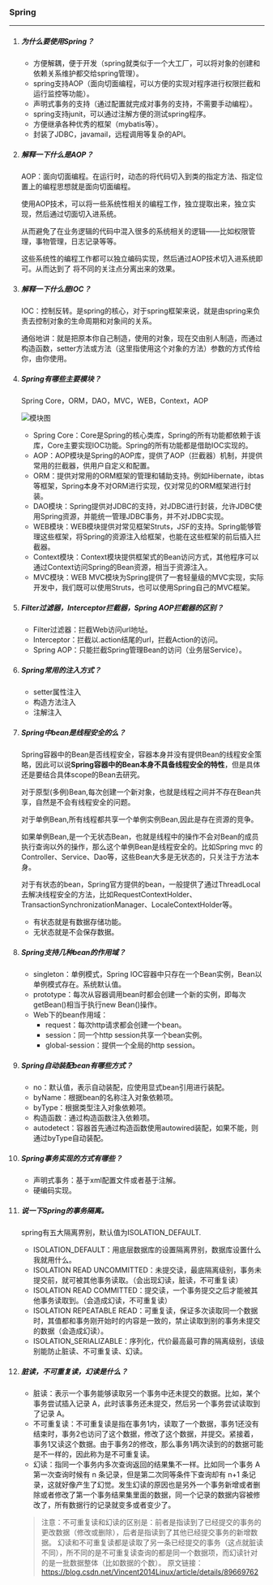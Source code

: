 ### Spring

***

1. ##### 为什么要使用Spring？

   - 方便解耦，便于开发（spring就类似于一个大工厂，可以将对象的创建和依赖关系维护都交给spring管理）。
   - spring支持AOP（面向切面编程，可以方便的实现对程序进行权限拦截和运行监控等功能）。
   - 声明式事务的支持（通过配置就完成对事务的支持，不需要手动编程）。
   - spring支持junit，可以通过注解方便的测试spring程序。
   - 方便继承各种优秀的框架（mybatis等）。
   - 封装了JDBC，javamail，远程调用等复杂的API。

2. ##### 解释一下什么是AOP？

   AOP：面向切面编程。在运行时，动态的将代码切入到类的指定方法、指定位置上的编程思想就是面向切面编程。

   使用AOP技术，可以将一些系统性相关的编程工作，独立提取出来，独立实现，然后通过切面切入进系统。

   从而避免了在业务逻辑的代码中混入很多的系统相关的逻辑——比如权限管理，事物管理，日志记录等等。

   这些系统性的编程工作都可以独立编码实现，然后通过AOP技术切入进系统即可。从而达到了 将不同的关注点分离出来的效果。

3. ##### 解释一下什么是IOC？

   IOC：控制反转。是spring的核心，对于spring框架来说，就是由spring来负责去控制对象的生命周期和对象间的关系。

   通俗地讲：就是把原本你自己制造，使用的对象，现在交由别人制造，而通过构造函数，setter方法或方法（这里指使用这个对象的方法）参数的方式传给你，由你使用。 

4. ##### Spring有哪些主要模块？

   Spring Core，ORM，DAO，MVC，WEB，Context，AOP

   ![模块图](https://img2018.cnblogs.com/blog/1704520/201906/1704520-20190624204106525-880966760.gif)

   - Spring Core：Core是Spring的核心类库，Spring的所有功能都依赖于该库，Core主要实现IOC功能。Spring的所有功能都是借助IOC实现的。
   - AOP：AOP模块是Spring的AOP库，提供了AOP（拦截器）机制，并提供常用的拦截器，供用户自定义和配置。
   - ORM：提供对常用的ORM框架的管理和辅助支持。例如Hibernate，ibtas等框架，Spring本身不对ORM进行实现，仅对常见的ORM框架进行封装。
   - DAO模块：Spring提供对JDBC的支持，对JDBC进行封装，允许JDBC使用Spring资源，并能统一管理JDBC事务，并不对JDBC实现。
   - WEB模块：WEB模块提供对常见框架Struts，JSF的支持。Spring能够管理这些框架，将Spring的资源注入给框架，也能在这些框架的前后插入拦截器。
   - Context模块：Context模块提供框架式的Bean访问方式，其他程序可以通过Context访问Spring的Bean资源，相当于资源注入。
   - MVC模块：WEB MVC模块为Spring提供了一套轻量级的MVC实现，实际开发中，我们既可以使用Struts，也可以使用Spring自己的MVC框架。

5. ##### Filter过滤器，Interceptor拦截器，Spring AOP拦截器的区别？

   - Filter过滤器：拦截Web访问url地址。
   - Interceptor：拦截以.action结尾的url，拦截Action的访问。
   - Spring AOP：只能拦截Spring管理Bean的访问（业务层Service）。

6. ##### Spring常用的注入方式？

   - setter属性注入
   - 构造方法注入
   - 注解注入

7. ##### Spring中bean是线程安全的么？

   Spring容器中的Bean是否线程安全，容器本身并没有提供Bean的线程安全策略，因此可以说**Spring容器中的Bean本身不具备线程安全的特性**，但是具体还是要结合具体scope的Bean去研究。

   对于原型(多例)Bean,每次创建一个新对象，也就是线程之间并不存在Bean共享，自然是不会有线程安全的问题。

   对于单例Bean,所有线程都共享一个单例实例Bean,因此是存在资源的竞争。

   如果单例Bean,是一个无状态Bean，也就是线程中的操作不会对Bean的成员执行查询以外的操作，那么这个单例Bean是线程安全的。比如Spring mvc 的 Controller、Service、Dao等，这些Bean大多是无状态的，只关注于方法本身。

   对于有状态的bean，Spring官方提供的bean，一般提供了通过ThreadLocal去解决线程安全的方法，比如RequestContextHolder、TransactionSynchronizationManager、LocaleContextHolder等。

   - 有状态就是有数据存储功能。
   - 无状态就是不会保存数据。

8. ##### Spring支持几种bean的作用域？

   - singleton：单例模式，Spring IOC容器中只存在一个Bean实例，Bean以单例模式存在。系统默认值。
   - prototype：每次从容器调用bean时都会创建一个新的实例，即每次getBean()相当于执行new Bean()操作。
   - Web下的bean作用域：
     - request：每次http请求都会创建一个bean。
     - session：同一个http session共享一个bean实例。
     - global-session：提供一个全局的http session。

9. ##### Spring自动装配bean有哪些方式？

   - no：默认值，表示自动装配，应使用显式bean引用进行装配。
   - byName：根据bean的名称注入对象依赖项。
   - byType：根据类型注入对象依赖项。
   - 构造函数：通过构造函数注入依赖项。
   - autodetect：容器首先通过构造函数使用autowired装配，如果不能，则通过byType自动装配。

10. ##### Spring事务实现的方式有哪些？

    - 声明式事务：基于xml配置文件或者基于注解。
    - 硬编码实现。

11. ##### 说一下Spring的事务隔离。

    spring有五大隔离界别，默认值为ISOLATION_DEFAULT.

    - ISOLATION_DEFAULT：用底层数据库的设置隔离界别，数据库设置什么我就用什么。
    - ISOLATION READ UNCOMMITTED：未提交读，最底隔离级别，事务未提交前，就可被其他事务读取。（会出现幻读，脏读，不可重复读）
    - ISOLATION READ COMMITTED：提交读，一个事务提交之后才能被其他事务读取到。（会造成幻读，不可重复读）
    - ISOLATION REPEATABLE READ：可重复读，保证多次读取同一个数据时，其值都和事务刚开始时的内容是一致的，禁止读取到别的事务未提交的数据（会造成幻读）。
    - ISOLATION_SERIALIZABLE：序列化，代价最高最可靠的隔离级别，该级别能防止脏读、不可重复读、幻读。

12. ##### 脏读，不可重复读，幻读是什么？

    - 脏读：表示一个事务能够读取另一个事务中还未提交的数据。比如，某个事务尝试插入记录 A，此时该事务还未提交，然后另一个事务尝试读取到了记录 A。 
    - 不可重复读：不可重复读是指在事务1内，读取了一个数据，事务1还没有结束时，事务2也访问了这个数据，修改了这个数据，并提交。紧接着，事务1又读这个数据。由于事务2的修改，那么事务1两次读到的的数据可能是不一样的，因此称为是不可重复读。 
    - 幻读：指同一个事务内多次查询返回的结果集不一样。比如同一个事务 A 第一次查询时候有 n 条记录，但是第二次同等条件下查询却有 n+1 条记录，这就好像产生了幻觉。发生幻读的原因也是另外一个事务新增或者删除或者修改了第一个事务结果集里面的数据，同一个记录的数据内容被修改了，所有数据行的记录就变多或者变少了。 

    >注意：不可重复读和幻读的区别是：前者是指读到了已经提交的事务的更改数据（修改或删除），后者是指读到了其他已经提交事务的新增数据。
    >幻读和不可重复读都是读取了另一条已经提交的事务（这点就脏读不同），所不同的是不可重复读查询的都是同一个数据项，而幻读针对的是一批数据整体（比如数据的个数）。 
    >原文链接：https://blog.csdn.net/Vincent2014Linux/article/details/89669762

